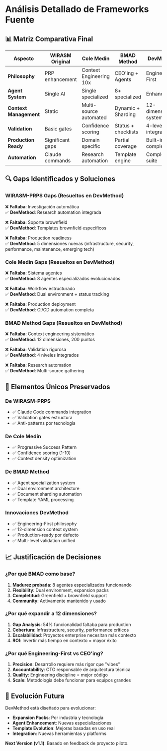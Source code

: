 # Análisis Detallado de Frameworks Fuente

## 📊 Matriz Comparativa Final

| Aspecto | WIRASM Original | Cole Medin | BMAD Method | DevMethod | Ganador |
|---------|-----------------|------------|-------------|-----------|---------|
| **Philosophy** | PRP enhancement | Context Engineering 10x | CEO'ing + Agents | Engineering-First | **DevMethod** |
| **Agent System** | Single AI | Single specialized | 8+ specialized | Enhanced 8+ | **DevMethod** |
| **Context Management** | Static | Multi-source automated | Dynamic + Sharding | 12-dimension system | **DevMethod** |
| **Validation** | Basic gates | Confidence scoring | Status + checklists | 4-level integrated | **DevMethod** |
| **Production Ready** | Significant gaps | Domain specific | Partial coverage | Built-in complete | **DevMethod** |
| **Automation** | Claude commands | Research automation | Template engine | Complete suite | **DevMethod** |

## 🔍 Gaps Identificados y Soluciones

### WIRASM-PRPS Gaps (Resueltos en DevMethod)
❌ **Faltaba**: Investigación automática  
✅ **DevMethod**: Research automation integrada

❌ **Faltaba**: Soporte brownfield  
✅ **DevMethod**: Templates brownfield específicos

❌ **Faltaba**: Production readiness  
✅ **DevMethod**: 5 dimensiones nuevas (infrastructure, security, performance, maintenance, emerging tech)

### Cole Medin Gaps (Resueltos en DevMethod)
❌ **Faltaba**: Sistema agentes  
✅ **DevMethod**: 8 agentes especializados evolucionados

❌ **Faltaba**: Workflow estructurado  
✅ **DevMethod**: Dual environment + status tracking

❌ **Faltaba**: Production deployment  
✅ **DevMethod**: CI/CD automation completa

### BMAD Method Gaps (Resueltos en DevMethod)
❌ **Faltaba**: Context engineering sistemático  
✅ **DevMethod**: 12 dimensiones, 200 puntos

❌ **Faltaba**: Validation rigurosa  
✅ **DevMethod**: 4 niveles integrados

❌ **Faltaba**: Research automation  
✅ **DevMethod**: Multi-source gathering

## 🎯 Elementos Únicos Preservados

### De WIRASM-PRPS
- ✅ Claude Code commands integration
- ✅ Validation gates estructura
- ✅ Anti-patterns por tecnología

### De Cole Medin
- ✅ Progressive Success Pattern
- ✅ Confidence scoring (1-10)
- ✅ Context density optimization

### De BMAD Method
- ✅ Agent specialization system
- ✅ Dual environment architecture
- ✅ Document sharding automation
- ✅ Template YAML processing

### Innovaciones DevMethod
- ✅ Engineering-First philosophy
- ✅ 12-dimension context system
- ✅ Production-ready por defecto
- ✅ Multi-level validation unified

## 📈 Justificación de Decisiones

### ¿Por qué BMAD como base?
1. **Madurez probada**: 8 agentes especializados funcionando
2. **Flexibility**: Dual environment, expansion packs
3. **Completitud**: Greenfield + brownfield support
4. **Community**: Activamente mantenido y usado

### ¿Por qué expandir a 12 dimensiones?
1. **Gap Analysis**: 54% funcionalidad faltaba para production
2. **Cobertura**: Infrastructure, security, performance críticos
3. **Escalabilidad**: Proyectos enterprise necesitan más contexto
4. **ROI**: Invertir más tiempo en contexto = mayor éxito

### ¿Por qué Engineering-First vs CEO'ing?
1. **Precision**: Desarrollo requiere más rigor que "vibes"
2. **Accountability**: CTO responsable de arquitectura técnica
3. **Quality**: Engineering discipline = mejor código
4. **Scale**: Metodología debe funcionar para equipos grandes

## 🔄 Evolución Futura

DevMethod está diseñado para evolucionar:
- **Expansion Packs**: Por industria y tecnología
- **Agent Enhancement**: Nuevas especializaciones
- **Template Evolution**: Mejoras basadas en uso real
- **Integration**: Nuevas herramientas y platforms

**Next Version (v1.1)**: Basado en feedback de proyecto piloto.